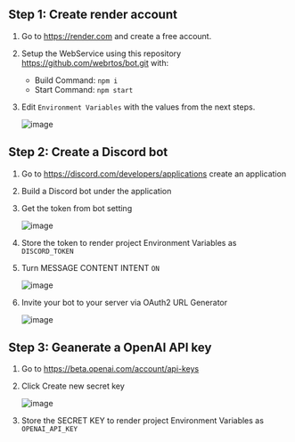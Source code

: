 ## Step 1: Create render account

1. Go to https://render.com and create a free account.
2. Setup the WebService using this repository https://github.com/webrtos/bot.git with:

    - Build Command: `npm i`
    - Start Command: `npm start`

3. Edit `Environment Variables` with the values from the next steps.

    ![image](https://user-images.githubusercontent.com/80090970/215332430-79a4264c-be07-4f0e-a2ea-5b05debee9d2.png)

## Step 2: Create a Discord bot

1. Go to https://discord.com/developers/applications create an application
2. Build a Discord bot under the application
3. Get the token from bot setting

   ![image](https://user-images.githubusercontent.com/89479282/205949161-4b508c6d-19a7-49b6-b8ed-7525ddbef430.png)

4. Store the token to render project Environment Variables as `DISCORD_TOKEN`
   
5. Turn MESSAGE CONTENT INTENT `ON`

   ![image](https://user-images.githubusercontent.com/89479282/205949323-4354bd7d-9bb9-4f4b-a87e-deb9933a89b5.png)
   
6. Invite your bot to your server via OAuth2 URL Generator

   ![image](https://user-images.githubusercontent.com/89479282/205949600-0c7ddb40-7e82-47a0-b59a-b089f929d177.png)

## Step 3: Geanerate a OpenAI API key

1. Go to https://beta.openai.com/account/api-keys

2. Click Create new secret key

   ![image](https://user-images.githubusercontent.com/89479282/207970699-2e0cb671-8636-4e27-b1f3-b75d6db9b57e.PNG)

3. Store the SECRET KEY to render project Environment Variables as `OPENAI_API_KEY`

